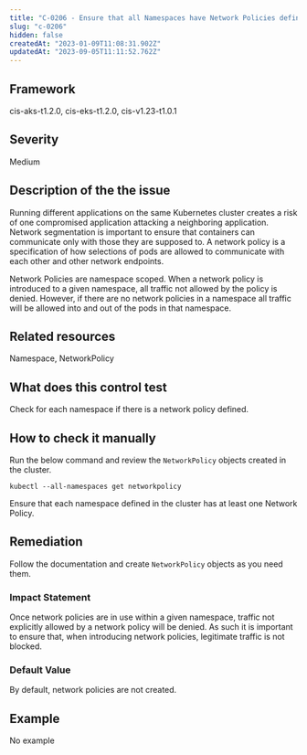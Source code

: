 ```yaml
---
title: "C-0206 - Ensure that all Namespaces have Network Policies defined"
slug: "c-0206"
hidden: false
createdAt: "2023-01-09T11:08:31.902Z"
updatedAt: "2023-09-05T11:11:52.762Z"
---
```

## Framework
cis-aks-t1.2.0, cis-eks-t1.2.0, cis-v1.23-t1.0.1
## Severity
Medium
## Description of the the issue
Running different applications on the same Kubernetes cluster creates a risk of one compromised application attacking a neighboring application. Network segmentation is important to ensure that containers can communicate only with those they are supposed to. A network policy is a specification of how selections of pods are allowed to communicate with each other and other network endpoints.

 Network Policies are namespace scoped. When a network policy is introduced to a given namespace, all traffic not allowed by the policy is denied. However, if there are no network policies in a namespace all traffic will be allowed into and out of the pods in that namespace.
## Related resources
Namespace, NetworkPolicy
## What does this control test
Check for each namespace if there is a network policy defined.
## How to check it manually
Run the below command and review the `NetworkPolicy` objects created in the cluster.

 
```
kubectl --all-namespaces get networkpolicy

```
 Ensure that each namespace defined in the cluster has at least one Network Policy.
## Remediation
Follow the documentation and create `NetworkPolicy` objects as you need them.
### Impact Statement
Once network policies are in use within a given namespace, traffic not explicitly allowed by a network policy will be denied. As such it is important to ensure that, when introducing network policies, legitimate traffic is not blocked.
### Default Value
By default, network policies are not created.
## Example
No example